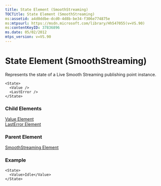 ```yaml
---
title: State Element (SmoothStreaming)
TOCTitle: State Element (SmoothStreaming)
ms:assetid: a4d0ddbe-dcd0-4d8b-be34-f306e774875e
ms:mtpsurl: https://msdn.microsoft.com/library/Hh547055(v=VS.90)
ms:contentKeyID: 37836896
ms.date: 05/02/2012
mtps_version: v=VS.90
---
```


# State Element (SmoothStreaming)

Represents the state of a Live Smooth Streaming publishing point instance.

    <State>
      <Value />
      <LastError />
    </State>

### Child Elements

[Value Element](value-element.md)  
[LastError Element](lasterror-element.md)

### Parent Element

[SmoothStreaming Element](smoothstreaming-element.md)

### Example

    <State>
      <Value>Idle</Value>
    </State>
